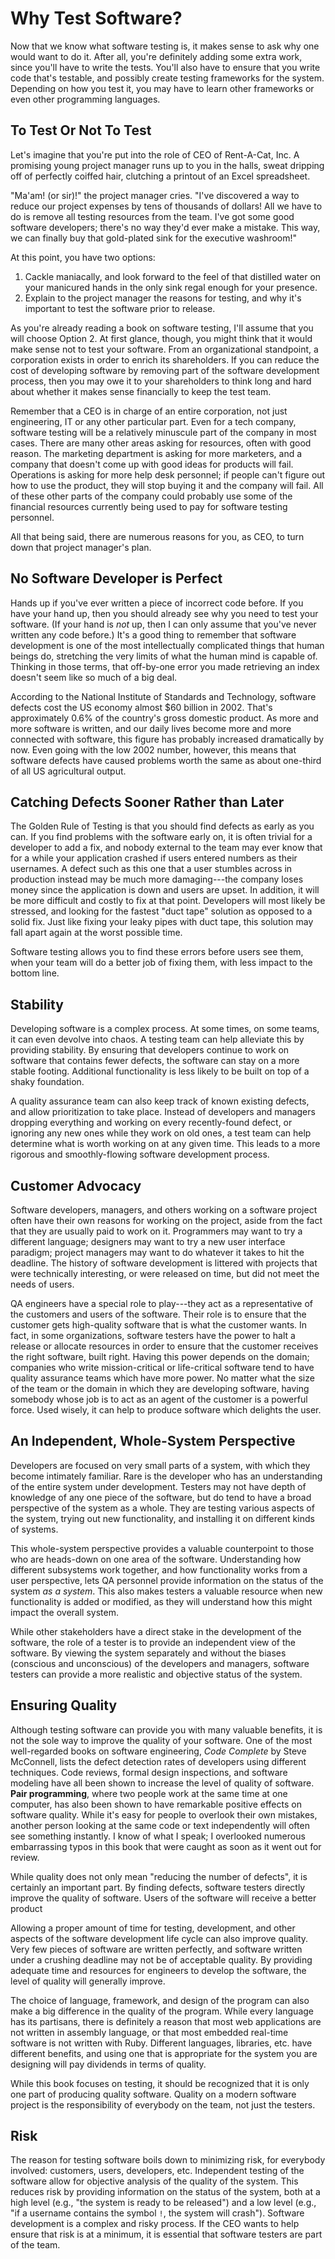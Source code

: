 # Why Test Software?

Now that we know what software testing is, it makes sense to ask why one would want to do it. After all, you're definitely adding some extra work, since you'll have to write the tests. You'll also have to ensure that you write code that's testable, and possibly create testing frameworks for the system. Depending on how you test it, you may have to learn other frameworks or even other programming languages.

## To Test Or Not To Test

Let's imagine that you're put into the role of CEO of Rent-A-Cat, Inc. A promising young project manager runs up to you in the halls, sweat dripping off of perfectly coiffed hair, clutching a printout of an Excel spreadsheet.

"Ma'am! \(or sir\)!" the project manager cries. "I've discovered a way to reduce our project expenses by tens of thousands of dollars! All we have to do is remove all testing resources from the team. I've got some good software developers; there's no way they'd ever make a mistake. This way, we can finally buy that gold-plated sink for the executive washroom!"

At this point, you have two options:

1. Cackle maniacally, and look forward to the feel of that distilled water on your manicured hands in the only sink regal enough for your presence.
2. Explain to the project manager the reasons for testing, and why it's important to test the software prior to release.

As you're already reading a book on software testing, I'll assume that you will choose Option 2. At first glance, though, you might think that it would make sense not to test your software. From an organizational standpoint, a corporation exists in order to enrich its shareholders. If you can reduce the cost of developing software by removing part of the software development process, then you may owe it to your shareholders to think long and hard about whether it makes sense financially to keep the test team.

Remember that a CEO is in charge of an entire corporation, not just engineering, IT or any other particular part. Even for a tech company, software testing will be a relatively minuscule part of the company in most cases. There are many other areas asking for resources, often with good reason. The marketing department is asking for more marketers, and a company that doesn't come up with good ideas for products will fail. Operations is asking for more help desk personnel; if people can't figure out how to use the product, they will stop buying it and the company will fail. All of these other parts of the company could probably use some of the financial resources currently being used to pay for software testing personnel.

All that being said, there are numerous reasons for you, as CEO, to turn down that project manager's plan.

## No Software Developer is Perfect

Hands up if you've ever written a piece of incorrect code before. If you have your hand up, then you should already see why you need to test your software. \(If your hand is _not_ up, then I can only assume that you've never written any code before.\) It's a good thing to remember that software development is one of the most intellectually complicated things that human beings do, stretching the very limits of what the human mind is capable of. Thinking in those terms, that off-by-one error you made retrieving an index doesn't seem like so much of a big deal.

According to the National Institute of Standards and Technology, software defects cost the US economy almost $60 billion in 2002. That's approximately 0.6% of the country's gross domestic product. As more and more software is written, and our daily lives become more and more connected with software, this figure has probably increased dramatically by now. Even going with the low 2002 number, however, this means that software defects have caused problems worth the same as about one-third of all US agricultural output.

## Catching Defects Sooner Rather than Later

The Golden Rule of Testing is that you should find defects as early as you can. If you find problems with the software early on, it is often trivial for a developer to add a fix, and nobody external to the team may ever know that for a while your application crashed if users entered numbers as their usernames. A defect such as this one that a user stumbles across in production instead may be much more damaging---the company loses money since the application is down and users are upset. In addition, it will be more difficult and costly to fix at that point. Developers will most likely be stressed, and looking for the fastest "duct tape" solution as opposed to a solid fix. Just like fixing your leaky pipes with duct tape, this solution may fall apart again at the worst possible time.

Software testing allows you to find these errors before users see them, when your team will do a better job of fixing them, with less impact to the bottom line.

## Stability

Developing software is a complex process. At some times, on some teams, it can even devolve into chaos. A testing team can help alleviate this by providing stability. By ensuring that developers continue to work on software that contains fewer defects, the software can stay on a more stable footing. Additional functionality is less likely to be built on top of a shaky foundation.

A quality assurance team can also keep track of known existing defects, and allow prioritization to take place. Instead of developers and managers dropping everything and working on every recently-found defect, or ignoring any new ones while they work on old ones, a test team can help determine what is worth working on at any given time. This leads to a more rigorous and smoothly-flowing software development process.

## Customer Advocacy

Software developers, managers, and others working on a software project often have their own reasons for working on the project, aside from the fact that they are usually paid to work on it. Programmers may want to try a different language; designers may want to try a new user interface paradigm; project managers may want to do whatever it takes to hit the deadline. The history of software development is littered with projects that were technically interesting, or were released on time, but did not meet the needs of users.

QA engineers have a special role to play---they act as a representative of the customers and users of the software. Their role is to ensure that the customer gets high-quality software that is what the customer wants. In fact, in some organizations, software testers have the power to halt a release or allocate resources in order to ensure that the customer receives the right software, built right. Having this power depends on the domain; companies who write mission-critical or life-critical software tend to have quality assurance teams which have more power. No matter what the size of the team or the domain in which they are developing software, having somebody whose job is to act as an agent of the customer is a powerful force. Used wisely, it can help to produce software which delights the user.

## An Independent, Whole-System Perspective

Developers are focused on very small parts of a system, with which they become intimately familiar. Rare is the developer who has an understanding of the entire system under development. Testers may not have depth of knowledge of any one piece of the software, but do tend to have a broad perspective of the system as a whole. They are testing various aspects of the system, trying out new functionality, and installing it on different kinds of systems.

This whole-system perspective provides a valuable counterpoint to those who are heads-down on one area of the software. Understanding how different subsystems work together, and how functionality works from a user perspective, lets QA personnel provide information on the status of the system _as a system_. This also makes testers a valuable resource when new functionality is added or modified, as they will understand how this might impact the overall system.

While other stakeholders have a direct stake in the development of the software, the role of a tester is to provide an independent view of the software. By viewing the system separately and without the biases \(conscious and unconscious\) of the developers and managers, software testers can provide a more realistic and objective status of the system.

## Ensuring Quality

Although testing software can provide you with many valuable benefits, it is not the sole way to improve the quality of your software. One of the most well-regarded books on software engineering, _Code Complete_ by Steve McConnell, lists the defect detection rates of developers using different techniques. Code reviews, formal design inspections, and software modeling have all been shown to increase the level of quality of software. **Pair programming**, where two people work at the same time at one computer, has also been shown to have remarkable positive effects on software quality. While it's easy for people to overlook their own mistakes, another person looking at the same code or text independently will often see something instantly. I know of what I speak; I overlooked numerous embarrassing typos in this book that were caught as soon as it went out for review.

While quality does not only mean "reducing the number of defects", it is certainly an important part. By finding defects, software testers directly improve the quality of software. Users of the software will receive a better product

Allowing a proper amount of time for testing, development, and other aspects of the software development life cycle can also improve quality. Very few pieces of software are written perfectly, and software written under a crushing deadline may not be of acceptable quality. By providing adequate time and resources for engineers to develop the software, the level of quality will generally improve.

The choice of language, framework, and design of the program can also make a big difference in the quality of the program. While every language has its partisans, there is definitely a reason that most web applications are not written in assembly language, or that most embedded real-time software is not written with Ruby. Different languages, libraries, etc. have different benefits, and using one that is appropriate for the system you are designing will pay dividends in terms of quality.

While this book focuses on testing, it should be recognized that it is only one part of producing quality software. Quality on a modern software project is the responsibility of everybody on the team, not just the testers.

## Risk

The reason for testing software boils down to minimizing risk, for everybody involved: customers, users, developers, etc. Independent testing of the software allow for objective analysis of the quality of the system. This reduces risk by providing information on the status of the system, both at a high level \(e.g., "the system is ready to be released"\) and a low level \(e.g., "if a username contains the symbol `!`, the system will crash"\). Software development is a complex and risky process. If the CEO wants to help ensure that risk is at a minimum, it is essential that software testers are part of the team.

